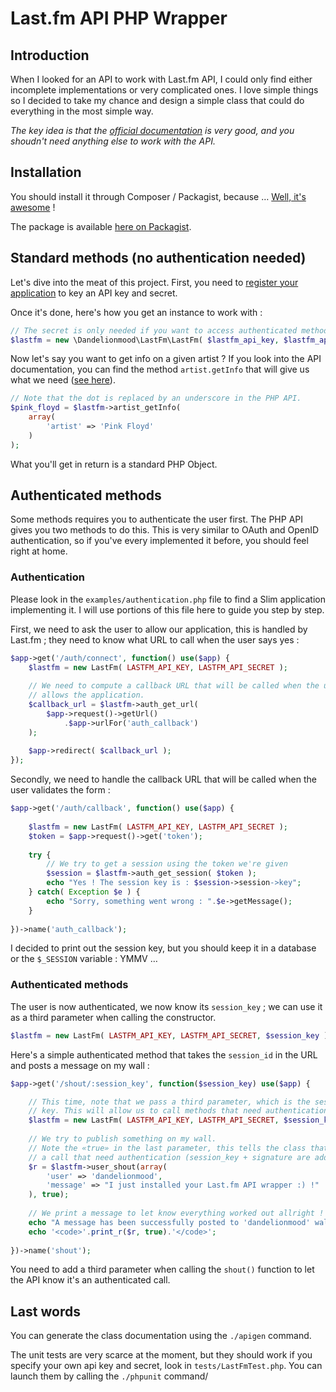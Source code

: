 # Last.fm API PHP Wrapper

## Introduction

When I looked for an API to work with Last.fm API, I could only find either
incomplete implementations or very complicated ones. I love simple things
so I decided to take my chance and design a simple class that could do
everything in the most simple way.

*The key idea is that the [official documentation](http://www.lastfm.fr/api)
is very good, and you shoudn't need anything else to work with the API.*

## Installation

You should install it through Composer / Packagist, because …
[Well, it's awesome](http://getcomposer.org/doc/00-intro.md) !

The package is available
[here on Packagist](https://packagist.org/packages/dandelionmood/lastfm).

## Standard methods (no authentication needed)

Let's dive into the meat of this project. First, you need to
[register your application](http://www.lastfm.fr/api/accounts)
to key an API key and secret.

Once it's done, here's how you get an instance to work with :

```php
// The secret is only needed if you want to access authenticated methods
$lastfm = new \Dandelionmood\LastFm\LastFm( $lastfm_api_key, $lastfm_api_secret );
```

Now let's say you want to get info on a given artist ? If you look into the
API documentation, you can find the method ```artist.getInfo``` that will
give us what we need ([see here](http://www.lastfm.fr/api/show/artist.getInfo)).

```php
// Note that the dot is replaced by an underscore in the PHP API.
$pink_floyd = $lastfm->artist_getInfo(
	array(
		'artist' => 'Pink Floyd'
	)
);
```

What you'll get in return is a standard PHP Object.

## Authenticated methods

Some methods requires you to authenticate the user first. The PHP API gives
you two methods to do this. This is very similar to OAuth and OpenID
authentication, so if you've every implemented it before, you should feel
right at home.

### Authentication

Please look in the ```examples/authentication.php``` file to find
a Slim application implementing it. I will use portions of this file
here to guide you step by step.

First, we need to ask the user to allow our application, this is handled by
Last.fm ; they need to know what URL to call when the user says yes :

```php
$app->get('/auth/connect', function() use($app) {
	$lastfm = new LastFm( LASTFM_API_KEY, LASTFM_API_SECRET );
	
	// We need to compute a callback URL that will be called when the user
	// allows the application.
	$callback_url = $lastfm->auth_get_url(
		$app->request()->getUrl()
			.$app->urlFor('auth_callback')
	);
	
	$app->redirect( $callback_url );
});
```

Secondly, we need to handle the callback URL that will be called when the
user validates the form :

```php
$app->get('/auth/callback', function() use($app) {
	
	$lastfm = new LastFm( LASTFM_API_KEY, LASTFM_API_SECRET );
	$token = $app->request()->get('token');
	
	try {	
		// We try to get a session using the token we're given
		$session = $lastfm->auth_get_session( $token );
		echo "Yes ! The session key is : $session->session->key";
	} catch( Exception $e ) {
		echo "Sorry, something went wrong : ".$e->getMessage();
	}
	
})->name('auth_callback');
```

I decided to print out the session key, but you should keep it in a database
or the ```$_SESSION``` variable : YMMV …

### Authenticated methods

The user is now authenticated, we now know its ```session_key``` ; we
can use it as a third parameter when calling the constructor.

```php
$lastfm = new LastFm( LASTFM_API_KEY, LASTFM_API_SECRET, $session_key );
```

Here's a simple authenticated method that takes the ```session_id``` in the URL
and posts a message on my wall :

```php
$app->get('/shout/:session_key', function($session_key) use($app) {

	// This time, note that we pass a third parameter, which is the session
	// key. This will allow us to call methods that need authentication.
	$lastfm = new LastFm( LASTFM_API_KEY, LASTFM_API_SECRET, $session_key );
	
	// We try to publish something on my wall.
	// Note the «true» in the last parameter, this tells the class that it's
	// a call that need authentication (session_key + signature are added).
	$r = $lastfm->user_shout(array(
		'user' => 'dandelionmood',
		'message' => "I just installed your Last.fm API wrapper :) !"
	), true);
	
	// We print a message to let know everything worked out allright !
	echo "A message has been successfully posted to 'dandelionmood' wall :) !<br/>";
	echo '<code>'.print_r($r, true).'</code>';
	
})->name('shout');
```

You need to add a third parameter when calling the ```shout()``` function to let
the API know it's an authenticated call.

## Last words

You can generate the class documentation using the ```./apigen``` command.

The unit tests are very scarce at the moment, but they should work if you
specify your own api key and secret, look in ```tests/LastFmTest.php```. You
can launch them by calling the ```./phpunit``` command/